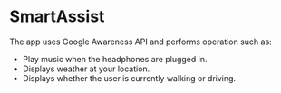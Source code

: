 # SmartAssist

The app uses Google Awareness API and performs operation such as:
* Play music when the headphones are plugged in.
* Displays weather at your location.
* Displays whether the user is currently walking or driving.
